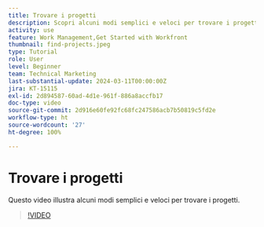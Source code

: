 ```yaml
---
title: Trovare i progetti
description: Scopri alcuni modi semplici e veloci per trovare i progetti.
activity: use
feature: Work Management,Get Started with Workfront
thumbnail: find-projects.jpeg
type: Tutorial
role: User
level: Beginner
team: Technical Marketing
last-substantial-update: 2024-03-11T00:00:00Z
jira: KT-15115
exl-id: 2d894587-60ad-4d1e-961f-886a8accfb17
doc-type: video
source-git-commit: 2d916e60fe92fc68fc247586acb7b50819c5fd2e
workflow-type: ht
source-wordcount: '27'
ht-degree: 100%

---
```


# Trovare i progetti

Questo video illustra alcuni modi semplici e veloci per trovare i progetti.

>[!VIDEO](https://video.tv.adobe.com/v/3427788/?quality=12&learn=on)

